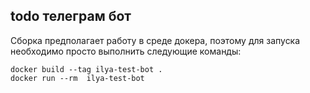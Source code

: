## todo телеграм бот

Сборка предполагает работу в среде докера, поэтому для запуска необходимо просто выполнить следующие команды:

```
docker build --tag ilya-test-bot .
docker run --rm  ilya-test-bot
```
